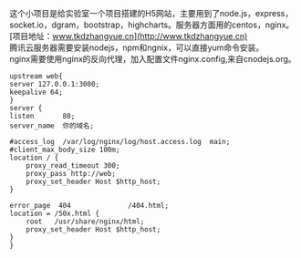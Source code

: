 这个小项目是给实验室一个项目搭建的H5网站，主要用到了node.js，express，socket.io，dgram，bootstrap，highcharts。服务器方面用的centos，nginx。
<br>[项目地址：www.tkdzhangyue.cn](http://www.tkdzhangyue.cn)<br>
腾讯云服务器需要安装nodejs，npm和ngnix，可以直接yum命令安装。<br>
nginx需要使用nginx的反向代理，加入配置文件nginx.config,来自cnodejs.org。
```
upstream web{
server 127.0.0.1:3000;
keepalive 64;
}
server {
listen       80;
server_name  你的域名;

#access_log  /var/log/nginx/log/host.access.log  main;
#client_max_body_size 100m;
location / {
    proxy_read_timeout 300;
    proxy_pass http://web;
    proxy_set_header Host $http_host;
}

error_page  404              /404.html;
location = /50x.html {
    root   /usr/share/nginx/html;
    proxy_set_header Host $http_host;
}
}
```
